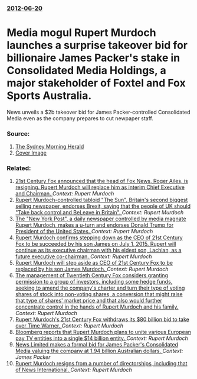 ### [2012-06-20](/news/2012/06/20/index.md)

# Media mogul Rupert Murdoch launches a surprise takeover bid for billionaire James Packer's stake in Consolidated Media Holdings, a major stakeholder of Foxtel and Fox Sports Australia. 

News unveils a $2b takeover bid for James Packer-controlled Consolidated Media even as the company prepares to cut newpaper staff.


### Source:

1. [The Sydney Morning Herald](http://www.smh.com.au/business/murdoch-wields-axe-and-cheque-book-20120620-20mw7.html)
1. [Cover Image](http://www.smh.com.au/content/dam/images/1/x/q/b/b/image.related.articleLeadwide.620x349.20mw7.png/1340778872293.jpg)

### Related:

1. [21st Century Fox announced that the head of Fox News, Roger Ailes, is resigning. Rupert Murdoch will replace him as interim Chief Executive and Chairman. ](/news/2016/07/21/21st-century-fox-announced-that-the-head-of-fox-news-roger-ailes-is-resigning-rupert-murdoch-will-replace-him-as-interim-chief-executive.md) _Context: Rupert Murdoch_
2. [Rupert Murdoch-controlled tabloid "The Sun", Britain's second biggest selling newspaper, endorses Brexit, saying that the people of UK should "Take back control and BeLeave in Britain". ](/news/2016/06/14/rupert-murdoch-controlled-tabloid-the-sun-britain-s-second-biggest-selling-newspaper-endorses-brexit-saying-that-the-people-of-uk-shoul.md) _Context: Rupert Murdoch_
3. [The "New York Post", a daily newspaper controlled by media magnate Rupert Murdoch, makes a u-turn and endorses Donald Trump for President of the United States. ](/news/2016/04/15/the-new-york-post-a-daily-newspaper-controlled-by-media-magnate-rupert-murdoch-makes-a-u-turn-and-endorses-donald-trump-for-president-of.md) _Context: Rupert Murdoch_
4. [Rupert Murdoch confirms stepping down as the CEO of 21st Century Fox to be succeeded by his son James on July 1, 2015. Rupert will continue as its executive chairman with his eldest son, Lachlan, as a future executive co-chairman. ](/news/2015/06/16/rupert-murdoch-confirms-stepping-down-as-the-ceo-of-21st-century-fox-to-be-succeeded-by-his-son-james-on-july-1-2015-rupert-will-continue.md) _Context: Rupert Murdoch_
5. [Rupert Murdoch will step aside as CEO of 21st Century Fox to be replaced by his son James Murdoch. ](/news/2015/06/11/rupert-murdoch-will-step-aside-as-ceo-of-21st-century-fox-to-be-replaced-by-his-son-james-murdoch.md) _Context: Rupert Murdoch_
6. [The management of Twentieth Century Fox considers granting permission to a group of investors, including some hedge funds, seeking to amend the company's charter and turn their type of voting shares of stock into non-voting shares, a conversion that might raise that type of shares' market price and that also would further concentrate control in the hands of Rupert Murdoch and his family. ](/news/2015/02/7/the-management-of-twentieth-century-fox-considers-granting-permission-to-a-group-of-investors-including-some-hedge-funds-seeking-to-amend.md) _Context: Rupert Murdoch_
7. [Rupert Murdoch's 21st Century Fox withdraws its $80 billion bid to take over Time Warner. ](/news/2014/08/5/rupert-murdoch-s-21st-century-fox-withdraws-its-80-billion-bid-to-take-over-time-warner.md) _Context: Rupert Murdoch_
8. [Bloomberg reports that Rupert Murdoch plans to unite various European pay TV entities into a single $14 billion entity. ](/news/2014/05/9/bloomberg-reports-that-rupert-murdoch-plans-to-unite-various-european-pay-tv-entities-into-a-single-14-billion-entity.md) _Context: Rupert Murdoch_
9. [News Limited makes a formal bid for James Packer's Consolidated Media valuing the company at 1.94 billion Australian dollars. ](/news/2012/09/7/news-limited-makes-a-formal-bid-for-james-packer-s-consolidated-media-valuing-the-company-at-1-94-billion-australian-dollars.md) _Context: James Packer_
10. [Rupert Murdoch resigns from a number of directorships, including that of News International. ](/news/2012/07/21/rupert-murdoch-resigns-from-a-number-of-directorships-including-that-of-news-international.md) _Context: Rupert Murdoch_
